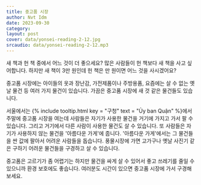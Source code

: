 ```yaml
---
title: 중고품 시장
author: Nvt Idm
date: 2023-09-30
category: 
layout: post
cover: data/yonsei-reading-2-12.jpg
srcaudio: data/yonsei-reading-2-12.mp3
---
```


새 책과 헌 책 중에서 어느 것이 더 좋으세요? 
많은 사람들이 헌 책보다 새 책을 사고 싶어합니다. 
하지만 새 책이 3만 원인데 헌 책은 만 원이면 어느 것을 사시겠어요?

중고품 시장에는 아이들의 옷과 장난감, 가전제품이나 주방용품, 요즘에는 살 수 없는 옛날 물건 등 여러 가지 물건이 있습니다. 
가끔은 중고품 시장에 새 것 같은 물건들도 있습니다.

서울에서는 {% include tooltip.html key = "구청" text = "Ủy ban Quận" %}에서 주말에 중고품 시장을 여는데 사람들은 자기가 사용한 물건을 거기에 가지고 가서 팔 수 있습니다. 
그리고 거기에서 다른 사람이 사용한 물건도 살 수 있습니다. 
또 사람들은 자기가 사용하지 않는 물건을 '아름다운 가게'에 줍니다. 
'아름다운 가게'에서는 그 물건들을 싼 값에 팔아서 어려운 사람들을 돕습니다. 
풍물시장에 가면 고가구나 옛날 사진기 같은 구하기 어려운 물건들을 구경하고 살 수 있습니다.

중고품은 고르기가 좀 어렵기는 하지만 물건을 싸게 살 수 있어서 좋고 쓰레기를 줄일 수 있으니까 환경 보호에도 좋습니다. 
여러분도 시간이 있으면 중고품 시장에 가서 구경해 보세요.